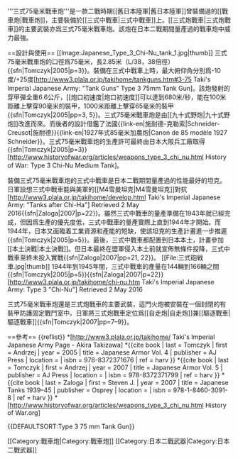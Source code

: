 '''三式75毫米戰車炮'''是一款二戰時期[[舊日本陸軍|舊日本陸軍]]曾裝備過的[[戰車炮|戰車炮]]，主要裝備於[[三式中戰車|三式中戰車]]上。[[三式炮戰車|三式炮戰車]]的主要武裝亦爲三式75毫米戰車炮。該炮在日本二戰期間量產過的戰車炮中威力最強。

==設計與使用==
[[Image:Japanese_Type_3_Chi-Nu_tank_1.jpg|thumb]]
三式75毫米戰車炮的口徑爲75毫米，長2.85米（L/38，38倍徑） {{sfn|Tomczyk|2005|p=3}}。裝備在三式中戰車上時，最大俯仰角分別爲-10度/+25度<ref name ="Taki">[http://www3.plala.or.jp/takihome/tankguns.htm#3-75 Taki's Imperial Japanese Army: "Tank Guns" Type 3 75mm Tank Gun]</ref>。該炮發射的穿甲彈全重6.6公斤，[[炮口初速度|炮口初速度]]可以達到680米/秒，能在100米距離上擊穿90毫米的裝甲，1000米距離上擊穿65毫米的裝甲{{sfn|Tomczyk|2005|pp=3, 5}}<ref name ="Taki"/>。三式75毫米戰車炮是由[[九十式野炮|九十式野炮]]改進而來。而後者的設計借鑑了法國{{link-en|施耐德-克勒索|Schneider-Creusot|施耐德}}{{link-en|1927年式85毫米加農炮|Canon de 85 modèle 1927 Schneider}}。三式75毫米戰車炮的生產許可最終由日本大阪兵工廠取得{{sfn|Tomczyk|2005|p=3}}<ref>[http://www.historyofwar.org/articles/weapons_type_3_chi_nu.html History of War: Type 3 Chi-Nu Medium Tank]</ref>。

裝備三式75毫米戰車炮的三式中戰車是日本二戰期間量產過的性能最好的坦克。日軍設想三式中戰車能與美軍的[[M4雪曼坦克|M4雪曼坦克]]對抗<ref>[http://www3.plala.or.jp/takihome/develop.html Taki's Imperial Japanese Army: "Tanks after Chi-Ha"] Retrieved 2 May 2016</ref>{{sfn|Zaloga|2007|p=22}}。雖然三式中戰車的量產準備在1943年就已經完成，但因爲生產的優先度低，三式中戰車的量產實際上直到1944年才開始。而1944年，日本又面臨着工業資源和產能的短缺，使該坦克的生產計畫進一步推遲{{sfn|Tomczyk|2005|p=5}}。最後，三式中戰車都配置到日本本土，計畫參加[[本土決戰|本土決戰]]。但日本最終在盟軍侵入本土前就宣佈無條件投降，三式中戰車至終未投入實戰{{sfn|Zaloga|2007|pp=21, 22}}。
[[File:三式砲戦車.jpg|thumb]]
1944年到1945年間，三式中戰車的產量在144輛到166輛之間{{sfn|Tomczyk|2005|p=5}}{{sfn|Zaloga|2007|p=22}}<ref>[http://www3.plala.or.jp/takihome/chi-nu.htm Taki's Imperial Japanese Army: Type 3 "Chi-Nu"] Retrieved 2 May 2016</ref>

三式75毫米戰車炮還是三式炮戰車的主要武裝，這門火炮被安裝在一個封閉的有裝甲防護固定戰鬥室中。日軍將三式炮戰車定位爲[[自走炮|自走炮]]兼[[驅逐戰車|驅逐戰車]]{{sfn|Tomczyk|2007|pp=7–9}}。

==參考==
{{reflist}}
*[http://www3.plala.or.jp/takihome/ Taki's Imperial Japanese Army Page - Akira Takizawa]
*{{cite book | last = Tomczyk | first = Andrzej | year = 2005 | title = Japanese Armor Vol. 4 | publisher = AJ Press | location = | isbn = 978-8372371676 | ref = harv }}
*{{cite book | last = Tomczyk | first = Andrzej | year = 2007 | title = Japanese Armor Vol. 5 | publisher = AJ Press | location = | isbn = 978-8372371799 | ref = harv }}
*{{cite book | last = Zaloga | first = Steven J. | year = 2007 | title = Japanese Tanks 1939–45 | publisher = Osprey | location = | isbn = 978-1-8460-3091-8 | ref = harv }}
*[http://www.historyofwar.org/articles/weapons_type_3_chi_nu.html History of War.org]

{{DEFAULTSORT:Type 3 75 mm Tank Gun}}

[[Category:戰車炮|Category:戰車炮]]
[[Category:日本二戰武器|Category:日本二戰武器]]